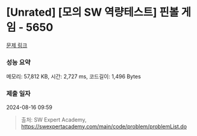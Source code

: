 # [Unrated] [모의 SW 역량테스트] 핀볼 게임 - 5650 

[문제 링크](https://swexpertacademy.com/main/code/problem/problemDetail.do?contestProbId=AWXRF8s6ezEDFAUo) 

### 성능 요약

메모리: 57,812 KB, 시간: 2,727 ms, 코드길이: 1,496 Bytes

### 제출 일자

2024-08-16 09:59



> 출처: SW Expert Academy, https://swexpertacademy.com/main/code/problem/problemList.do